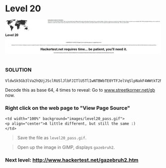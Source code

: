 # Level 20

![Alt text](level20.PNG?raw=true)

#
### SOLUTION




	VldwSk5Gb3lVa2hQUjJSclRUSlJlbFJITlU5TlIwNTBWbTE0YTFJelVqSlpNakF4WWtkT2NFNVlWbUZYUmtZeVYycEtTbG95U25SUFZFNU5Xbm93T1QwOT09

Decode this as base 64, 4 times to reveal:
	Go to www.streetkorner.net/gb now.



### Right click on the web page to "View Page Source"

	<td width="100%" background="images/level20_pass.gif">
 	<p align="center">A little different, but still the same :)  
	</td>
	
> Save the file as `level20_pass.gif`.

> Open up the image in GIMP, displays `gazebruh2`.

### Next level: http://www.hackertest.net/gazebruh2.htm

